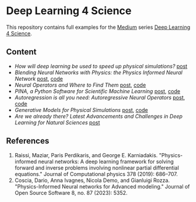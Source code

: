# Deep Learning 4 Science
This repository contains full examples for the [Medium](https://medium.com/@dariocos99) series [Deep Learning 4 Science]().

## Content 
* _How will deep learning be used to speed up physical simulations?_ [post](https://medium.com/sissa-mathlab/how-will-deep-learning-be-used-to-speed-up-physical-simulations-8634cda1022a)
* _Blending Neural Networks with Physics: the Physics Informed Neural Network_ [post](https://medium.com/sissa-mathlab/blending-neural-networks-with-physics-the-physics-informed-neural-network-d681b6b44eb8), [code](./tutorials/pinns.ipynb)
* _Neural Operators and Where to Find Them_ [post](), [code]()
* _PINA, a Python Software for Scientific Machine Learning_ [post](), [code]()
* _Autoregression is all you need: Autoregressive Neural Operators_ [post](), [code]()
* _Generative Models for Physical Simulations_ [post](), [code]()
* _Are we already there? Latest Advancements and Challenges in Deep Learning for Natural Sciences_ [post]()

## References
1. Raissi, Maziar, Paris Perdikaris, and George E. Karniadakis. "Physics-informed neural networks: A deep learning framework for solving forward and inverse problems involving nonlinear partial differential equations." Journal of Computational physics 378 (2019): 686–707.
2. Coscia, Dario, Anna Ivagnes, Nicola Demo, and Gianluigi Rozza. "Physics-Informed Neural networks for Advanced modeling." Journal of Open Source Software 8, no. 87 (2023): 5352.

